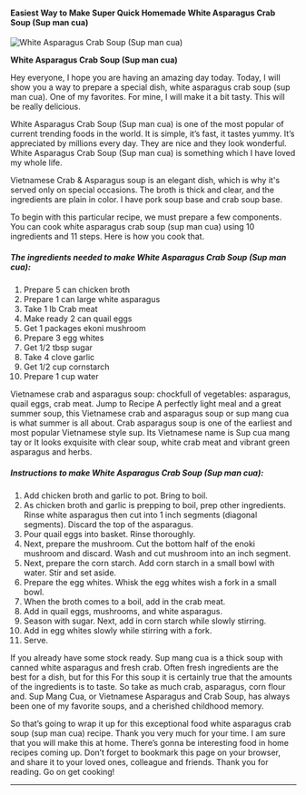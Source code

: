             

#### Easiest Way to Make Super Quick Homemade White Asparagus Crab Soup (Sup man cua)

![White Asparagus Crab Soup (Sup man cua)](https://img-global.cpcdn.com/recipes/5472933348114432/751x532cq70/white-asparagus-crab-soup-sup-man-cua-recipe-main-photo.jpg)

**White Asparagus Crab Soup (Sup man cua)**

Hey everyone, I hope you are having an amazing day today. Today, I will show you a way to prepare a special dish, white asparagus crab soup (sup man cua). One of my favorites. For mine, I will make it a bit tasty. This will be really delicious.

White Asparagus Crab Soup (Sup man cua) is one of the most popular of current trending foods in the world. It is simple, it’s fast, it tastes yummy. It’s appreciated by millions every day. They are nice and they look wonderful. White Asparagus Crab Soup (Sup man cua) is something which I have loved my whole life.

Vietnamese Crab & Asparagus soup is an elegant dish, which is why it's served only on special occasions. The broth is thick and clear, and the ingredients are plain in color. I have pork soup base and crab soup base.

To begin with this particular recipe, we must prepare a few components. You can cook white asparagus crab soup (sup man cua) using 10 ingredients and 11 steps. Here is how you cook that.

##### The ingredients needed to make White Asparagus Crab Soup (Sup man cua):

1.  Prepare 5 can chicken broth
2.  Prepare 1 can large white asparagus
3.  Take 1 lb Crab meat
4.  Make ready 2 can quail eggs
5.  Get 1 packages ekoni mushroom
6.  Prepare 3 egg whites
7.  Get 1/2 tbsp sugar
8.  Take 4 clove garlic
9.  Get 1/2 cup cornstarch
10.  Prepare 1 cup water

Vietnamese crab and asparagus soup: chockfull of vegetables: asparagus, quail eggs, crab meat. Jump to Recipe A perfectly light meal and a great summer soup, this Vietnamese crab and asparagus soup or sup mang cua is what summer is all about. Crab asparagus soup is one of the earliest and most popular Vietnamese style sup. Its Vietnamese name is Sup cua mang tay or It looks exquisite with clear soup, white crab meat and vibrant green asparagus and herbs.

##### Instructions to make White Asparagus Crab Soup (Sup man cua):

1.  Add chicken broth and garlic to pot. Bring to boil.
2.  As chicken broth and garlic is prepping to boil, prep other ingredients. Rinse white asparagus then cut into 1 inch segments (diagonal segments). Discard the top of the asparagus.
3.  Pour quail eggs into basket. Rinse thoroughly.
4.  Next, prepare the mushroom. Cut the bottom half of the enoki mushroom and discard. Wash and cut mushroom into an inch segment.
5.  Next, prepare the corn starch. Add corn starch in a small bowl with water. Stir and set aside.
6.  Prepare the egg whites. Whisk the egg whites wish a fork in a small bowl.
7.  When the broth comes to a boil, add in the crab meat.
8.  Add in quail eggs, mushrooms, and white asparagus.
9.  Season with sugar. Next, add in corn starch while slowly stirring.
10.  Add in egg whites slowly while stirring with a fork.
11.  Serve.

If you already have some stock ready. Sup mang cua is a thick soup with canned white asparagus and fresh crab. Often fresh ingredients are the best for a dish, but for this For this soup it is certainly true that the amounts of the ingredients is to taste. So take as much crab, asparagus, corn flour and. Sup Mang Cua, or Vietnamese Asparagus and Crab Soup, has always been one of my favorite soups, and a cherished childhood memory.

So that’s going to wrap it up for this exceptional food white asparagus crab soup (sup man cua) recipe. Thank you very much for your time. I am sure that you will make this at home. There’s gonna be interesting food in home recipes coming up. Don’t forget to bookmark this page on your browser, and share it to your loved ones, colleague and friends. Thank you for reading. Go on get cooking!

* * *